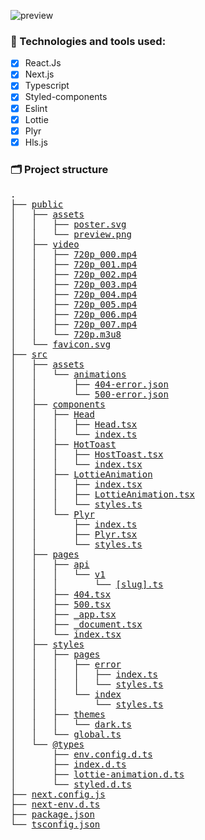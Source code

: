 ![preview](https://user-images.githubusercontent.com/49988118/134814589-9aa99416-0628-49dc-bc0d-8e9a9341d844.png)


### 🚀 Technologies and tools used:

- [x] React.Js
- [x] Next.js
- [x] Typescript
- [x] Styled-components
- [x] Eslint
- [x] Lottie
- [x] Plyr
- [x] Hls.js

### 🗂 Project structure

<pre>
.
├── <a href='./public'>public</a>
│   ├── <a href='./public/assets'>assets</a>
│   │   ├── <a href='./public/assets/poster.svg'>poster.svg</a>
│   │   └── <a href='./public/assets/preview.png'>preview.png</a>
│   ├── <a href='./public/video'>video</a>
│   │   ├── <a href='./public/video/720p_000.mp4'>720p_000.mp4</a>
│   │   ├── <a href='./public/video/720p_001.mp4'>720p_001.mp4</a>
│   │   ├── <a href='./public/video/720p_002.mp4'>720p_002.mp4</a>
│   │   ├── <a href='./public/video/720p_003.mp4'>720p_003.mp4</a>
│   │   ├── <a href='./public/video/720p_004.mp4'>720p_004.mp4</a>
│   │   ├── <a href='./public/video/720p_005.mp4'>720p_005.mp4</a>
│   │   ├── <a href='./public/video/720p_006.mp4'>720p_006.mp4</a>
│   │   ├── <a href='./public/video/720p_007.mp4'>720p_007.mp4</a>
│   │   └── <a href='./public/video/720p.m3u8'>720p.m3u8</a>
│   └── <a href='./public/favicon.svg'>favicon.svg</a>
├── <a href='./src'>src</a>
│   ├── <a href='./src/assets'>assets</a>
│   │   └── <a href='./src/assets/animations'>animations</a>
│   │       ├── <a href='./src/assets/animations/404-error.json'>404-error.json</a>
│   │       └── <a href='./src/assets/animations/500-error.json'>500-error.json</a>
│   ├── <a href='./src/components'>components</a>
│   │   ├── <a href='./src/components/Head'>Head</a>
│   │   │   ├── <a href='./src/components/Head/Head.tsx'>Head.tsx</a>
│   │   │   └── <a href='./src/components/Head/index.ts'>index.ts</a>
│   │   ├── <a href='./src/components/HotToast'>HotToast</a>
│   │   │   ├── <a href='./src/components/HotToast/HostToast.tsx'>HostToast.tsx</a>
│   │   │   └── <a href='./src/components/HotToast/index.tsx'>index.tsx</a>
│   │   ├── <a href='./src/components/LottieAnimation'>LottieAnimation</a>
│   │   │   ├── <a href='./src/components/LottieAnimation/index.tsx'>index.tsx</a>
│   │   │   ├── <a href='./src/components/LottieAnimation/LottieAnimation.tsx'>LottieAnimation.tsx</a>
│   │   │   └── <a href='./src/components/LottieAnimation/styles.ts'>styles.ts</a>
│   │   └── <a href='./src/components/Plyr'>Plyr</a>
│   │       ├── <a href='./src/components/Plyr/index.ts'>index.ts</a>
│   │       ├── <a href='./src/components/Plyr/Plyr.tsx'>Plyr.tsx</a>
│   │       └── <a href='./src/components/Plyr/styles.ts'>styles.ts</a>
│   ├── <a href='./src/pages'>pages</a>
│   │   ├── <a href='./src/pages/api'>api</a>
│   │   │   └── <a href='./src/pages/api/v1'>v1</a>
│   │   │       └── <a href='./src/pages/api/v1/[slug].ts'>[slug].ts</a>
│   │   ├── <a href='./src/pages/404.tsx'>404.tsx</a>
│   │   ├── <a href='./src/pages/500.tsx'>500.tsx</a>
│   │   ├── <a href='./src/pages/_app.tsx'>_app.tsx</a>
│   │   ├── <a href='./src/pages/_document.tsx'>_document.tsx</a>
│   │   └── <a href='./src/pages/index.tsx'>index.tsx</a>
│   ├── <a href='./src/styles'>styles</a>
│   │   ├── <a href='./src/styles/pages'>pages</a>
│   │   │   ├── <a href='./src/styles/pages/error'>error</a>
│   │   │   │   ├── <a href='./src/styles/pages/error/index.ts'>index.ts</a>
│   │   │   │   └── <a href='./src/styles/pages/error/styles.ts'>styles.ts</a>
│   │   │   └── <a href='./src/styles/pages/index'>index</a>
│   │   │       └── <a href='./src/styles/pages/index/styles.ts'>styles.ts</a>
│   │   ├── <a href='./src/styles/themes'>themes</a>
│   │   │   └── <a href='./src/styles/themes/dark.ts'>dark.ts</a>
│   │   └── <a href='./src/styles/global.ts'>global.ts</a>
│   └── <a href='./src/@types'>@types</a>
│       ├── <a href='./src/@types/env.config.d.ts'>env.config.d.ts</a>
│       ├── <a href='./src/@types/index.d.ts'>index.d.ts</a>
│       ├── <a href='./src/@types/lottie-animation.d.ts'>lottie-animation.d.ts</a>
│       └── <a href='./src/@types/styled.d.ts'>styled.d.ts</a>
├── <a href='./next.config.js'>next.config.js</a>
├── <a href='./next-env.d.ts'>next-env.d.ts</a>
├── <a href='./package.json'>package.json</a>
└── <a href='./tsconfig.json'>tsconfig.json</a>
</pre>

